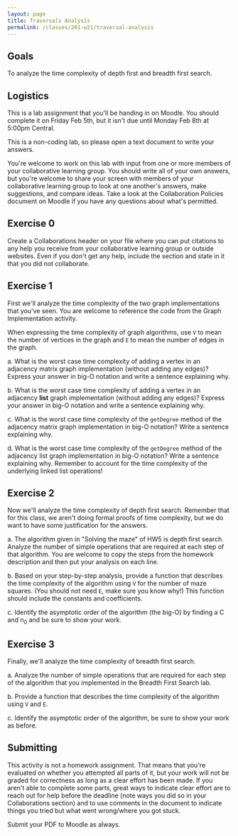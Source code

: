 ```yaml
---
layout: page
title: Traversals Analysis
permalink: /classes/201-w21/traversal-analysis
---
```


## Goals
To analyze the time complexity of depth first and breadth first search.

## Logistics
This is a lab assignment that you'll be handing in on Moodle. You should complete it on Friday Feb 5th, but it isn't due until Monday Feb 8th at 5:00pm Central.

This is a non-coding lab, so please open a text document to write your answers.

You're welcome to work on this lab with input from one or more members of your collaborative learning group. You should write all of your own answers, but you're welcome to share your screen with members of your collaborative learning group to look at one another's answers, make suggestions, and compare ideas. Take a look at the Collaboration Policies document on Moodle if you have any questions about what's permitted.

## Exercise 0
Create a Collaborations header on your file where you can put citations to any help you receive from your collaborative learning group or outside websites. Even if you don't get any help, include the section and state in it that you did not collaborate.

## Exercise 1
First we'll analyze the time complexity of the two graph implementations that you've seen. You are welcome to reference the code from the Graph Implementation activity.

When expressing the time complexity of graph algorithms, use `V` to mean the number of vertices in the graph and `E` to mean the number of edges in the graph.

a. What is the worst case time complexity of adding a vertex in an adjacency matrix graph implementation (without adding any edges)? Express your answer in big-O notation and write a sentence explaining why.

b. What is the worst case time complexity of adding a vertex in an adjacency **list** graph implementation (without adding any edges)? Express your answer in big-O notation and write a sentence explaining why.

c. What is the worst case time complexity of the `getDegree` method of the adjacency matrix graph implementation in big-O notation? Write a sentence explaining why.

d. What is the worst case time complexity of the `getDegree` method of the adjacency list graph implementation in big-O notation? Write a sentence explaining why. Remember to account for the time complexity of the underlying linked list operations!

## Exercise 2
Now we'll analyze the time complexity of depth first search. Remember that for this class, we aren't doing formal proofs of time complexity, but we do want to have some justification for the answers.

a. The algorithm given in "Solving the maze" of HW5 is depth first search. Analyze the number of simple operations that are required at each step of that algorithm. You are welcome to copy the steps from the homework description and then put your analysis on each line.

b. Based on your step-by-step analysis, provide a function that describes the time complexity of the algorithm using `V` for the number of maze squares. (You should not need `E`, make sure you know why!) This function should include the constants and coefficients. 

c. Identify the asymptotic order of the algorithm (the big-O) by finding a C and n<sub>0</sub> and be sure to show your work.

## Exercise 3
Finally, we'll analyze the time complexity of breadth first search. 

a. Analyze the number of simple operations that are required for each step of the algorithm that you implemented in the Breadth First Search lab.

b. Provide a function that describes the time complexity of the algorithm using `V` and `E`.

c. Identify the asymptotic order of the algorithm, be sure to show your work as before.

## Submitting
This activity is not a homework assignment. That means that you're evaluated on whether you attempted all parts of it, but your work will not be graded for correctness as long as a clear effort has been made. If you aren't able to complete some parts, great ways to indicate clear effort are to reach out for help before the deadline (note ways you did so in your Collaborations section) and to use comments in the document to indicate things you tried but what went wrong/where you got stuck. 

Submit your PDF to Moodle as always.